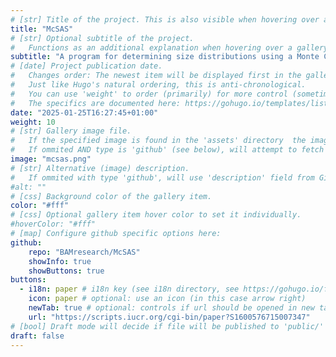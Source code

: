 ```yaml
---
# [str] Title of the project. This is also visible when hovering over a gallery item.
title: "McSAS"
# [str] Optional subtitle of the project. 
#   Functions as an additional explanation when hovering over a gallery item (comment out the following line).
subtitle: "A program for determining size distributions using a Monte Carlo method from measurement data of small-angle scattering methods such as SAXS or SANS, which are used in analytical or biological chemistry to investigate particles in the nanometer range."
# [date] Project publication date.
#   Changes order: The newest item will be displayed first in the gallery. 
#   Just like Hugo's natural ordering, this is anti-chronological.
#   You can use 'weight' to order (primarily) for more control (sometimes it makes sense to put old items before new ones).
#   The specifics are documented here: https://gohugo.io/templates/lists/#order-content
date: "2025-01-25T16:27:45+01:00"
weight: 10
# [str] Gallery image file. 
#   If the specified image is found in the 'assets' directory  the image will be normalized to a specified height. 
#   If ommited AND type is 'github' (see below), will attempt to fetch from '{repo_url}/.github/logo.png'. 
image: "mcsas.png"
# [str] Alternative (image) description.
#   If ommited with type 'github', will use 'description' field from GitHub API.
#alt: ""
# [css] Background color of the gallery item.
color: "#fff"
# [css] Optional gallery item hover color to set it individually.
#hoverColor: "#fff"
# [map] Configure github specific options here:
github: 
    repo: "BAMresearch/McSAS"
    showInfo: true
    showButtons: true
buttons:
  - i18n: paper # i18n key (see i18n directory, see https://gohugo.io/functions/i18n/)
    icon: paper # optional: use an icon (in this case arrow right)
    newTab: true # optional: controls if url should be opened in new tab
    url: "https://scripts.iucr.org/cgi-bin/paper?S1600576715007347"
# [bool] Draft mode will decide if file will be published to 'public/' directory.
draft: false
---
```

